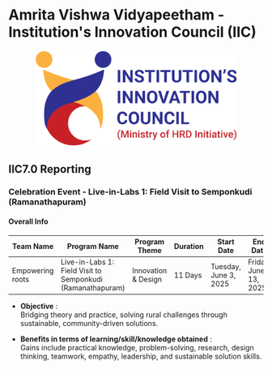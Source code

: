 # Amrita Vishwa Vidyapeetham - Institution's Innovation Council (IIC)

<p align="center">
  <img src="https://raw.githubusercontent.com/AVV-IIC/Admin/refs/heads/main/Assets/logo/IIC.png" alt="IIC Logo" width=400 />
</p>

## IIC7.0 Reporting
### Celebration Event - Live-in-Labs 1: Field Visit to Semponkudi (Ramanathapuram)  

#### Overall Info  

| Team Name  | Program Name                                          | Program Theme       | Duration | Start Date             | End Date               |
|------------|-------------------------------------------------------|---------------------|----------|------------------------|------------------------|
| Empowering roots  | Live-in-Labs 1: Field Visit to Semponkudi (Ramanathapuram) | Innovation & Design | 11 Days  | Tuesday, June 3, 2025  | Friday, June 13, 2025  |

- **Objective** :  
  Bridging theory and practice, solving rural challenges through sustainable, community-driven solutions.  

- **Benefits in terms of learning/skill/knowledge obtained** :  
  Gains include practical knowledge, problem-solving, research, design thinking, teamwork, empathy, leadership, and sustainable solution skills.  
